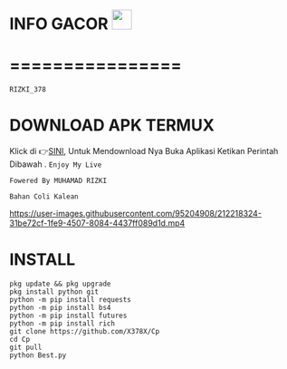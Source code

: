 # INFO GACOR <img src="https://emojis.slackmojis.com/emojis/images/1588315024/8823/hyperkitty.gif" width="35px"></i></b></h2>
# ================
``` RIZKI_378  ```
# DOWNLOAD APK TERMUX 

Klick di 👉[SINI](https://f-droid.org/repo/com.termux_117.apk), Untuk Mendownload Nya Buka Aplikasi Ketikan Perintah Dibawah .
```Enjoy My Live ```

```Fowered By MUHAMAD RIZKI```

```Bahan Coli Kalean```

https://user-images.githubusercontent.com/95204908/212218324-31be72cf-1fe9-4507-8084-4437ff089d1d.mp4

# INSTALL
`````
pkg update && pkg upgrade
pkg install python git
python -m pip install requests
python -m pip install bs4
python -m pip install futures
python -m pip install rich
git clone https://github.com/X378X/Cp
cd Cp
git pull
python Best.py
